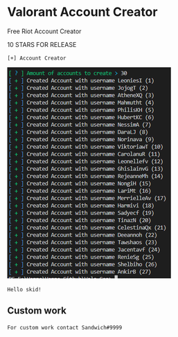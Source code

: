 # Valorant Account Creator

Free Riot Account Creator

10 STARS FOR RELEASE

```
[+] Account Creator
```

![Screenshot](picture.png)

```
Hello skid!
```

## Custom work
```
For custom work contact Sandwich#9999
```
